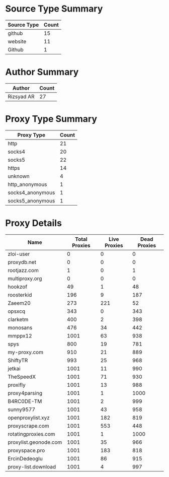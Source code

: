 # Source Type Summary

| Source Type | Count |
|-------------|-------|
| github | 15 |
| website | 11 |
| Github | 1 |


# Author Summary

| Author | Count |
|--------|-------|
| Rizsyad AR | 27 |


# Proxy Type Summary

| Proxy Type | Count |
|------------|-------|
| http | 21 |
| socks4 | 20 |
| socks5 | 22 |
| https | 14 |
| unknown | 4 |
| http_anonymous | 1 |
| socks4_anonymous | 1 |
| socks5_anonymous | 1 |


# Proxy Details

| Name | Total Proxies | Live Proxies | Dead Proxies |
|------|---------------|--------------|---------------|
| zloi-user | 0 | 0 | 0 |
| proxydb.net | 0 | 0 | 0 |
| rootjazz.com | 1 | 0 | 1 |
| multiproxy.org | 0 | 0 | 0 |
| hookzof | 49 | 1 | 48 |
| roosterkid | 196 | 9 | 187 |
| Zaeem20 | 273 | 221 | 52 |
| opsxcq | 343 | 0 | 343 |
| clarketm | 400 | 2 | 398 |
| monosans | 476 | 34 | 442 |
| mmppx12 | 1001 | 63 | 938 |
| spys | 800 | 19 | 781 |
| my-proxy.com | 910 | 21 | 889 |
| ShiftyTR | 993 | 25 | 968 |
| jetkai | 1001 | 11 | 990 |
| TheSpeedX | 1001 | 71 | 930 |
| proxifly | 1001 | 13 | 988 |
| proxy4parsing | 1001 | 1 | 1000 |
| B4RC0DE-TM | 1001 | 2 | 999 |
| sunny9577 | 1001 | 43 | 958 |
| openproxylist.xyz | 1001 | 182 | 819 |
| proxyscrape.com | 1001 | 553 | 448 |
| rotatingproxies.com | 1001 | 1 | 1000 |
| proxylist.geonode.com | 1001 | 35 | 966 |
| proxyspace.pro | 1001 | 183 | 818 |
| ErcinDedeoglu | 1001 | 86 | 915 |
| proxy-list.download | 1001 | 4 | 997 |
